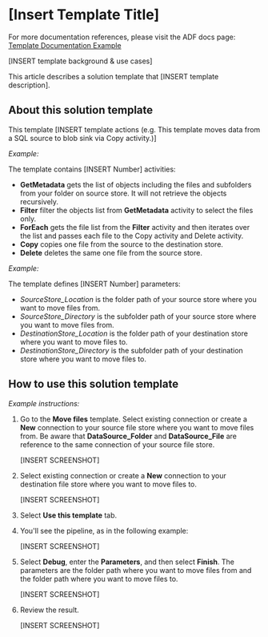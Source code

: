# [Insert Template Title]

For more documentation references, please visit the ADF docs page: [Template Documentation Example](https://user-images.githubusercontent.com/76960847/195502859-13bea2bd-f9bf-44a3-a828-112fe32d2d07.png)


[INSERT template background & use cases] 

This article describes a solution template that [INSERT template description]. 


## About this solution template

This template [INSERT template actions (e.g. This template moves data from a SQL source to blob sink via Copy activity.)]

_Example:_

The template contains [INSERT Number] activities:
- **GetMetadata** gets the list of objects including the files and subfolders from your folder on source store. It will not retrieve the objects recursively. 
- **Filter** filter the objects list from **GetMetadata** activity to select the files only. 
- **ForEach** gets the file list from the **Filter** activity and then iterates over the list and passes each file to the Copy activity and Delete activity.
- **Copy** copies one file from the source to the destination store.
- **Delete** deletes the same one file from the source store.

_Example:_

The template defines [INSERT Number] parameters:
- *SourceStore_Location* is the folder path of your source store where you want to move files from. 
- *SourceStore_Directory* is the subfolder path of your source store where you want to move files from.
- *DestinationStore_Location* is the folder path of your destination store where you want to move files to. 
- *DestinationStore_Directory* is the subfolder path of your destination store where you want to move files to.

## How to use this solution template

_Example instructions:_

1. Go to the **Move files** template. Select existing connection or create a **New** connection to your source file store where you want to move files from. Be aware that **DataSource_Folder** and **DataSource_File** are reference to the same connection of your source file store.
    
    [INSERT SCREENSHOT]

2. Select existing connection or create a **New** connection to your destination file store where you want to move files to.

    [INSERT SCREENSHOT]
    
3. Select **Use this template** tab.
	
4. You'll see the pipeline, as in the following example:

    [INSERT SCREENSHOT]

5. Select **Debug**, enter the **Parameters**, and then select **Finish**.   The parameters are the folder path where you want to move files from and the folder path where you want to move files to. 

    [INSERT SCREENSHOT]

6. Review the result.

    [INSERT SCREENSHOT]


